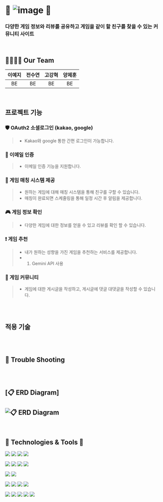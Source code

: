 
<br>

# 👀  ![image](https://github.com/user-attachments/assets/e3bfae8c-8698-4b6f-ab7a-5fe5d3ccd9e8) 👀

### 다양한 게임 정보와 리뷰를 공유하고 게임을 같이 할 친구를 찾을 수 있는 커뮤니티 사이트
<br>

## 👨‍👩‍👧‍👦 Our Team

|이예지|전수연|고강혁|양제훈|
|:---:|:---:|:---:|:---:|
|BE|BE|BE|BE|

<br>

## 프로젝트 기능

### 🛡 OAuth2 소셜로그인 (kakao, google)

> * Kakao와 google 통한 간편 로그인이 가능합니다.

### 📧 이메일 인증

> * 이메일 인증 기능을 지원합니다.


### 👥 게임 매칭 시스템 제공
 
> * 원하는 게임에 대해 매칭 시스템을 통해 친구를 구할 수 있습니다.
> * 매칭이 완료되면 스케줄링을 통해 일정 시간 후 알림을 제공합니다.


### 🎮 게임 정보 확인
 
> * 다양한 게임에 대한 정보를 얻을 수 있고 리뷰를 확인 할 수 있습니다.


### ❗️ 게임 추천
 
> * 내가 원하는 성향을 가진 게임을 추천하는 서비스를 제공합니다.
> * 1. Gemini API 사용

### 📖 게임 커뮤니티
 
> * 게임에 대한 게시글을 작성하고, 게시글에 댓글 대댓글을 작성할 수 있습니다.


<br><br>


## 적용 기술



<br><br>

## 🚨 Trouble Shooting


<br><br>


## [📋 ERD Diagram]
## ![📋 ERD Diagram](https://github.com/user-attachments/assets/90506e5f-ecbc-4a9c-b748-02767a68140d)



<br>

## 📝 Technologies & Tools 📝

<img src="https://img.shields.io/badge/java-007396?style=for-the-badge&logo=java&logoColor=white"> <img src="https://img.shields.io/badge/SpringBoot-6DB33F?style=for-the-badge&logo=springboot&logoColor=white"/> <img src="https://img.shields.io/badge/SpringSecurity-6DB33F?style=for-the-badge&logo=SpringSecurity&logoColor=white"/> <img src="https://img.shields.io/badge/JSONWebToken-000000?style=for-the-badge&logo=JSONWebTokens&logoColor=white"/> 

<img src="https://img.shields.io/badge/MySQL-4479A1?style=for-the-badge&logo=MySQL&logoColor=white"/> <img src="https://img.shields.io/badge/Gradle-02303A?style=for-the-badge&logo=Gradle&logoColor=white"/> <img src="https://img.shields.io/badge/LINUX-FCC624?style=for-the-badge&logo=linux&logoColor=black"/>  <img src="https://img.shields.io/badge/Ubuntu-E95420?style=for-the-badge&logo=Ubuntu&logoColor=white"/>

<img src="https://img.shields.io/badge/AmazonEC2-FF9900?style=for-the-badge&logo=AmazonEC2&logoColor=white"/> <img src="https://img.shields.io/badge/AmazonS3-569A31?style=for-the-badge&logo=AmazonS3&logoColor=white"/>  

<img src="https://img.shields.io/badge/Docker-2496ED?style=for-the-badge&logo=docker&logoColor=white"/> <img src="https://img.shields.io/badge/git-F05032?style=for-the-badge&logo=git&logoColor=white"/> <img src="https://img.shields.io/badge/github-181717?style=for-the-badge&logo=github&logoColor=white"/>  <img src="https://img.shields.io/badge/GithubActions-2088FF?style=for-the-badge&logo=githubactions&logoColor=white"/>  

<img src="https://img.shields.io/badge/IntelliJIDEA-000000?style=for-the-badge&logo=IntelliJIDEA&logoColor=white"/>  <img src="https://img.shields.io/badge/Postman-FF6C37?style=for-the-badge&logo=Postman&logoColor=white"/> <img src="https://img.shields.io/badge/Notion-000000?style=for-the-badge&logo=Notion&logoColor=white"/> <img src="https://img.shields.io/badge/Slack-4A154B?style=for-the-badge&logo=slack&logoColor=white"/> <img src="https://img.shields.io/badge/Figma-F24E1E?style=for-the-badge&logo=figma&logoColor=white"/>

<br><br><br><br>
